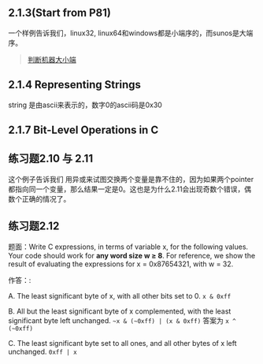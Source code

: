 ## 2.1.3(Start from P81)

一个样例告诉我们，linux32, linux64和windows都是小端序的，而sunos是大端序。

> [判断机器大小端](https://stackoverflow.com/questions/4181951/how-to-check-whether-a-system-is-big-endian-or-little-endian/4181991)

## 2.1.4 Representing Strings

string 是由ascii来表示的，数字0的ascii码是0x30

## 2.1.7 Bit-Level Operations in C

## 练习题2.10 与 2.11

这个例子告诉我们 用异或来试图交换两个变量是靠不住的，因为如果两个pointer都指向同一个变量，那么结果一定是0。这也是为什么2.11会出现奇数个错误，偶数个正确的情况了。

## 练习题2.12

题面：Write C expressions, in terms of variable x, for the following values. Your code should work for **any word size w ≥ 8**. For reference, we show the result of evaluating the expressions for x = 0x87654321, with w = 32.

作答：:

A. The least significant byte of x, with all other bits set to 0. `x & 0xff`

B. All but the least significant byte of x complemented, with the least significant byte left unchanged. `~x & (~0xff) | (x & 0xff)` 答案为 `x ^ (~0xff)`

C. The least significant byte set to all ones, and all other bytes of x left unchanged. `0xff | x`






